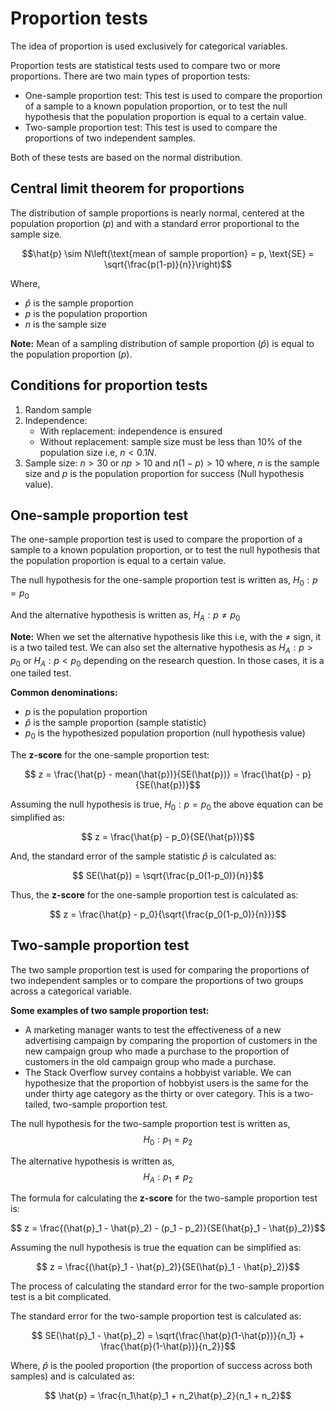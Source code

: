 

# Proportion tests

The idea of proportion is used exclusively for categorical variables.

Proportion tests are statistical tests used to compare two or more proportions. There are two main types of proportion tests:

- One-sample proportion test: This test is used to compare the proportion of a sample to a known population proportion, or to test the null hypothesis that the population proportion is equal to a certain value.
- Two-sample proportion test: This test is used to compare the proportions of two independent samples.

Both of these tests are based on the normal distribution.

## Central limit theorem for proportions

The distribution of sample proportions is nearly normal, centered at the population proportion ($p$) and with a standard error proportional to the sample size.

$$\hat{p} \sim N\left(\text{mean of sample proportion} = p, \text{SE} = \sqrt{\frac{p(1-p)}{n}}\right)$$

Where, 
- $\hat{p}$ is the sample proportion
- $p$ is the population proportion
- $n$ is the sample size

**Note:** Mean of a sampling distribution of sample proportion ($\hat{p}$) is equal to the population proportion ($p$).

## Conditions for proportion tests

1. Random sample
2. Independence:
   - With replacement: independence is ensured
   - Without replacement: sample size must be less than 10% of the population size i.e, $n < 0.1N$.
3. Sample size: $n > 30$ or $np > 10$ and $n(1-p) > 10$ where, $n$ is the sample size and $p$ is the population proportion for success (Null hypothesis value).

## One-sample proportion test

The one-sample proportion test is used to compare the proportion of a sample to a known population proportion, or to test the null hypothesis that the population proportion is equal to a certain value.

The null hypothesis for the one-sample proportion test is written as, $H_0: p = p_0$ 

And the alternative hypothesis is written as, $H_A: p \neq p_0$ 

**Note:** When we set the alternative hypothesis like this i.e, with the $\neq$ sign, it is a two tailed test. We can also set the alternative hypothesis as $H_A: p > p_0$ or $H_A: p < p_0$ depending on the research question. In those cases, it is a one tailed test.


**Common denominations:**
- $p$ is the population proportion
- $\hat{p}$ is the sample proportion (sample statistic)
- $p_0$ is the hypothesized population proportion (null hypothesis value)

The **z-score** for the one-sample proportion test:

$$ z = \frac{\hat{p} - mean(\hat{p})}{SE(\hat{p})} = \frac{\hat{p} - p}{SE(\hat{p})}$$

Assuming the null hypothesis is true, $H_0: p = p_0$ the above equation can be simplified as:

$$ z = \frac{\hat{p} - p_0}{SE(\hat{p})}$$

And, the standard error of the sample statistic $\hat{p}$ is calculated as:

$$ SE(\hat{p}) = \sqrt{\frac{p_0(1-p_0)}{n}}$$

Thus, the **z-score** for the one-sample proportion test is calculated as:

$$ z = \frac{\hat{p} - p_0}{\sqrt{\frac{p_0(1-p_0)}{n}}}$$


## Two-sample proportion test

The two sample proportion test is used for comparing the proportions of two independent samples or to compare the proportions of two groups across a categorical variable.

**Some examples of two sample proportion test:**

- A marketing manager wants to test the effectiveness of a new advertising campaign by comparing the proportion of customers in the new campaign group who made a purchase to the proportion of customers in the old campaign group who made a purchase.
- The Stack Overflow survey contains a hobbyist variable. We can hypothesize that the proportion of hobbyist users is the same for the under thirty age category as the thirty or over category. This is a two-tailed, two-sample proportion test.


The null hypothesis for the two-sample proportion test is written as, $$H_0: p_1 = p_2$$

The alternative hypothesis is written as, $$H_A: p_1 \neq p_2$$

The formula for calculating the **z-score** for the two-sample proportion test is:

$$ z = \frac{(\hat{p}_1 - \hat{p}_2) - (p_1 - p_2)}{SE(\hat{p}_1 - \hat{p}_2)}$$

Assuming the null hypothesis is true the equation can be simplified as:

$$ z = \frac{(\hat{p}_1 - \hat{p}_2)}{SE(\hat{p}_1 - \hat{p}_2)}$$

The process of calculating the standard error for the two-sample proportion test is a bit complicated. 

The standard error for the two-sample proportion test is calculated as:

$$ SE(\hat{p}_1 - \hat{p}_2) = \sqrt{\frac{\hat{p}(1-\hat{p})}{n_1} + \frac{\hat{p}(1-\hat{p})}{n_2}}$$

Where, $\hat{p}$ is the pooled proportion (the proportion of success across both samples) and is calculated as:

$$ \hat{p} = \frac{n_1\hat{p}_1 + n_2\hat{p}_2}{n_1 + n_2}$$


